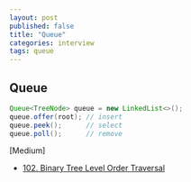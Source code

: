 ```yaml
---
layout: post
published: false
title: "Queue"
categories: interview
tags: queue 
---
```


## Queue

```java
Queue<TreeNode> queue = new LinkedList<>();
queue.offer(root); // insert
queue.peek();      // select
queue.poll();      // remove
```

[Medium]
- [102. Binary Tree Level Order Traversal](https://leetcode.com/problems/binary-tree-level-order-traversal/)